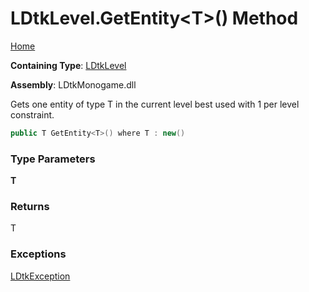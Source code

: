 # LDtkLevel\.GetEntity\<T\>\(\) Method

[Home](../../../README.md)

**Containing Type**: [LDtkLevel](../README.md)

**Assembly**: LDtkMonogame\.dll

  
 Gets one entity of type T in the current level best used with 1 per level constraint\. 

```csharp
public T GetEntity<T>() where T : new()
```

### Type Parameters

**T**

### Returns

T

### Exceptions

[LDtkException](../../LDtkException/README.md)



